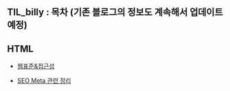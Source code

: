 ## TIL_billy : 목차 (기존 블로그의 정보도 계속해서 업데이트 예정)

HTML
-
- [웹표준&접근성](https://github.com/billy5982/TIL_billy/blob/main/src/HTML/%EC%9B%B9%20%ED%91%9C%EC%A4%80%26%EC%A0%91%EA%B7%BC%EC%84%B1.md)  

- [SEO Meta 관련 정리](https://github.com/billy5982/TIL_billy/blob/main/src/HTML/SEO.md)
